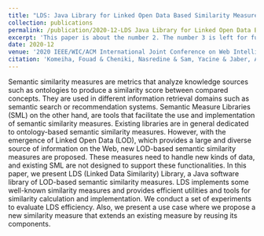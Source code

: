 ```yaml
---
title: "LDS: Java Library for Linked Open Data Based Similarity Measures"
collection: publications
permalink: /publication/2020-12-LDS Java Library for Linked Open Data Based Similarity Measures
excerpt: 'This paper is about the number 2. The number 3 is left for future work.'
date: 2020-12
venue: '2020 IEEE/WIC/ACM International Joint Conference on Web Intelligence and Intelligent Agent Technology (WI-IAT)'
citation: 'Komeiha, Fouad & Cheniki, Nasredine & Sam, Yacine & Jaber, Ali & Messai, Nizar. (2020). LDS: Java Library for Linked Open Data Based Similarity Measures. 476-481. 10.1109/WIIAT50758.2020.00071. '
---
```


Semantic similarity measures are metrics that analyze knowledge sources such as ontologies to produce a similarity score between compared concepts. They are used in different information retrieval domains such as semantic search or recommendation systems. Semantic Measure Libraries (SML) on the other hand, are tools that facilitate the use and implementation of semantic similarity measures. Existing libraries are in general dedicated to ontology-based semantic similarity measures. However, with the emergence of Linked Open Data (LOD), which provides a large and diverse source of information on the Web, new LOD-based semantic similarity measures are proposed. These measures need to handle new kinds of data, and existing SML are not designed to support these functionalities. In this paper, we present LDS (Linked Data Similarity) Library, a Java software library of LOD-based semantic similarity measures. LDS implements some well-known similarity measures and provides efficient utilities and tools for similarity calculation and implementation. We conduct a set of experiments to evaluate LDS efficiency. Also, we present a use case where we propose a new similarity measure that extends an existing measure by reusing its components.
